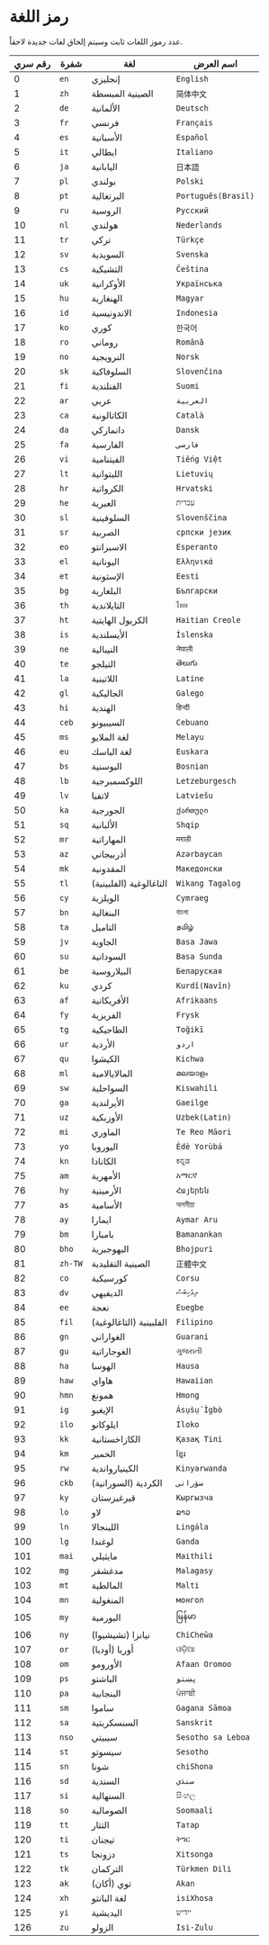# رمز اللغة

عدد رموز اللغات ثابت وسيتم إلحاق لغات جديدة لاحقاً.

| رقم سري | شفرة | لغة | اسم العرض |
| - | - | - | - |
| 0 | `en` | إنجليزي | `English` |
| 1 | `zh` | الصينية المبسطة | `简体中文` |
| 2 | `de` | الألمانية | `Deutsch` |
| 3 | `fr` | فرنسي | `Français` |
| 4 | `es` | الأسبانية | `Español` |
| 5 | `it` | ايطالي | `Italiano` |
| 6 | `ja` | اليابانية | `日本語` |
| 7 | `pl` | بولندي | `Polski` |
| 8 | `pt` | البرتغالية | `Português(Brasil)` |
| 9 | `ru` | الروسية | `Русский` |
| 10 | `nl` | هولندي | `Nederlands` |
| 11 | `tr` | تركي | `Türkçe` |
| 12 | `sv` | السويدية | `Svenska` |
| 13 | `cs` | التشيكية | `Čeština` |
| 14 | `uk` | الأوكرانية | `Українська` |
| 15 | `hu` | الهنغارية | `Magyar` |
| 16 | `id` | الاندونيسية | `Indonesia` |
| 17 | `ko` | كوري | `한국어` |
| 18 | `ro` | روماني | `Română` |
| 19 | `no` | النرويجية | `Norsk` |
| 20 | `sk` | السلوفاكية | `Slovenčina` |
| 21 | `fi` | الفنلندية | `Suomi` |
| 22 | `ar` | عربي | `العربية` |
| 23 | `ca` | الكاتالونية | `Català` |
| 24 | `da` | دانماركي | `Dansk` |
| 25 | `fa` | الفارسية | `فارسی` |
| 26 | `vi` | الفيتنامية | `Tiếng Việt` |
| 27 | `lt` | الليتوانية | `Lietuvių` |
| 28 | `hr` | الكرواتية | `Hrvatski` |
| 29 | `he` | العبرية | `עברית` |
| 30 | `sl` | السلوفينية | `Slovenščina` |
| 31 | `sr` | الصربية | `српски језик` |
| 32 | `eo` | الاسبرانتو | `Esperanto` |
| 33 | `el` | اليونانية | `Ελληνικά` |
| 34 | `et` | الإستونية | `Eesti` |
| 35 | `bg` | البلغارية | `Български` |
| 36 | `th` | التايلاندية | `ไทย` |
| 37 | `ht` | الكريول الهايتية | `Haitian Creole` |
| 38 | `is` | الأيسلندية | `Íslenska` |
| 39 | `ne` | النيبالية | `नेपाली` |
| 40 | `te` | التيلجو | `తెలుగు` |
| 41 | `la` | اللاتينية | `Latine` |
| 42 | `gl` | الجاليكية | `Galego` |
| 43 | `hi` | الهندية | `हिन्दी` |
| 44 | `ceb` | السيبيونو | `Cebuano` |
| 45 | `ms` | لغة الملايو | `Melayu` |
| 46 | `eu` | لغة الباسك | `Euskara` |
| 47 | `bs` | البوسنية | `Bosnian` |
| 48 | `lb` | اللوكسمبرجية | `Letzeburgesch` |
| 49 | `lv` | لاتفيا | `Latviešu` |
| 50 | `ka` | الجورجية | `ქართული` |
| 51 | `sq` | الألبانية | `Shqip` |
| 52 | `mr` | المهاراتية | `मराठी` |
| 53 | `az` | أذربيجاني | `Azərbaycan` |
| 54 | `mk` | المقدونية | `Македонски` |
| 55 | `tl` | التاغالوغية (الفلبينية) | `Wikang Tagalog` |
| 56 | `cy` | الويلزية | `Cymraeg` |
| 57 | `bn` | البنغالية | `বাংলা` |
| 58 | `ta` | التاميل | `தமிழ்` |
| 59 | `jv` | الجاوية | `Basa Jawa` |
| 60 | `su` | السودانية | `Basa Sunda` |
| 61 | `be` | البيلاروسية | `Беларуская` |
| 62 | `ku` | كردي | `Kurdî(Navîn)` |
| 63 | `af` | الأفريكانية | `Afrikaans` |
| 64 | `fy` | الفريزية | `Frysk` |
| 65 | `tg` | الطاجيكية | `Toğikī` |
| 66 | `ur` | الأردية | `اردو` |
| 67 | `qu` | الكيشوا | `Kichwa` |
| 68 | `ml` | المالايالامية | `മലയാളം` |
| 69 | `sw` | السواحلية | `Kiswahili` |
| 70 | `ga` | الأيرلندية | `Gaeilge` |
| 71 | `uz` | الأوزبكية | `Uzbek(Latin)` |
| 72 | `mi` | الماوري | `Te Reo Māori` |
| 73 | `yo` | اليوروبا | `Èdè Yorùbá` |
| 74 | `kn` | الكانادا | `ಕನ್ನಡ` |
| 75 | `am` | الأمهرية | `አማርኛ` |
| 76 | `hy` | الأرمينية | `Հայերեն` |
| 77 | `as` | الأسامية | `অসমীয়া` |
| 78 | `ay` | ايمارا | `Aymar Aru` |
| 79 | `bm` | بامبارا | `Bamanankan` |
| 80 | `bho` | البهوجبرية | `Bhojpuri` |
| 81 | `zh-TW` | الصينية التقليدية | `正體中文` |
| 82 | `co` | كورسيكية | `Corsu` |
| 83 | `dv` | الديفيهي | `ދިވެހިބަސް` |
| 84 | `ee` | نعجة | `Eʋegbe` |
| 85 | `fil` | الفلبينية (التاغالوغية) | `Filipino` |
| 86 | `gn` | الغواراني | `Guarani` |
| 87 | `gu` | الغوجاراتية | `ગુજરાતી` |
| 88 | `ha` | الهوسا | `Hausa` |
| 89 | `haw` | هاواي | `Hawaiian` |
| 90 | `hmn` | همونغ | `Hmong` |
| 91 | `ig` | الإيغبو | `Ásụ̀sụ́ Ìgbò` |
| 92 | `ilo` | ايلوكانو | `Iloko` |
| 93 | `kk` | الكازاخستانية | `Қазақ Тілі` |
| 94 | `km` | الخمير | `ខ្មែរ` |
| 95 | `rw` | الكينيارواندية | `Kinyarwanda` |
| 96 | `ckb` | الكردية (السورانية) | `سۆرانی` |
| 97 | `ky` | قيرغيزستان | `Кыргызча` |
| 98 | `lo` | لاو | `ລາວ` |
| 99 | `ln` | اللينجالا | `Lingála` |
| 100 | `lg` | لوغندا | `Ganda` |
| 101 | `mai` | مايثيلي | `Maithili` |
| 102 | `mg` | مدغشقر | `Malagasy` |
| 103 | `mt` | المالطية | `Malti` |
| 104 | `mn` | المنغولية | `монгол` |
| 105 | `my` | البورمية | `မြန်မာ` |
| 106 | `ny` | نيانزا (تشيشيوا) | `ChiCheŵa` |
| 107 | `or` | أوريا (أوديا) | `ଓଡ଼ିଆ` |
| 108 | `om` | الأورومو | `Afaan Oromoo` |
| 109 | `ps` | الباشتو | `پښتو` |
| 110 | `pa` | البنجابية | `ਪੰਜਾਬੀ` |
| 111 | `sm` | ساموا | `Gagana Sāmoa` |
| 112 | `sa` | السنسكريتية | `Sanskrit` |
| 113 | `nso` | سيبيتي | `Sesotho sa Leboa` |
| 114 | `st` | سيسوتو | `Sesotho` |
| 115 | `sn` | شونا | `chiShona` |
| 116 | `sd` | السندية | `سنڌي` |
| 117 | `si` | السنهالية | `සිංහල` |
| 118 | `so` | الصومالية | `Soomaali` |
| 119 | `tt` | التتار | `Татар` |
| 120 | `ti` | تيجنان | `ትግር` |
| 121 | `ts` | دزونجا | `Xitsonga` |
| 122 | `tk` | التركمان | `Türkmen Dili` |
| 123 | `ak` | توي (أكان) | `Akan` |
| 124 | `xh` | لغة البانتو | `isiXhosa` |
| 125 | `yi` | اليديشية | `ייִדיש` |
| 126 | `zu` | الزولو | `Isi-Zulu` |